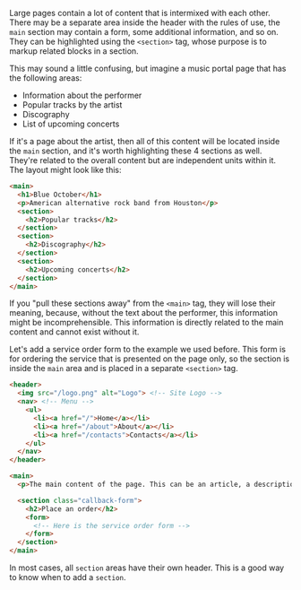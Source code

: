 
Large pages contain a lot of content that is intermixed with each other. There may be a separate area inside the header with the rules of use, the `main` section may contain a form, some additional information, and so on. They can be highlighted using the `<section>` tag, whose purpose is to markup related blocks in a section.

This may sound a little confusing, but imagine a music portal page that has the following areas:

* Information about the performer
* Popular tracks by the artist
* Discography
* List of upcoming concerts

If it's a page about the artist, then all of this content will be located inside the `main` section, and it's worth highlighting these 4 sections as well. They're related to the overall content but are independent units within it. The layout might look like this:

```html
<main>
  <h1>Blue October</h1>
  <p>American alternative rock band from Houston</p>
  <section>
    <h2>Popular tracks</h2>
  </section>
  <section>
    <h2>Discography</h2>
  </section>
  <section>
    <h2>Upcoming concerts</h2>
  </section>
</main>
```

If you "pull these sections away" from the `<main>` tag, they will lose their meaning, because, without the text about the performer, this information might be incomprehensible. This information is directly related to the main content and cannot exist without it.

Let's add a service order form to the example we used before. This form is for ordering the service that is presented on the page only, so the section is inside the `main` area and is placed in a separate `<section>` tag.

```html
<header>
  <img src="/logo.png" alt="Logo"> <!-- Site Logo -->
  <nav> <!-- Menu -->
    <ul>
      <li><a href="/">Home</a></li>
      <li><a href="/about">About</a></li>
      <li><a href="/contacts">Contacts</a></li>
    </ul>
  </nav>
</header>

<main>
  <p>The main content of the page. This can be an article, a description of a service, data, contact information, or a form to order a service</p>

  <section class="callback-form">
    <h2>Place an order</h2>
    <form>
      <!-- Here is the service order form -->
    </form>
  </section>
</main>
```

In most cases, all `section` areas have their own header. This is a good way to know when to add a `section`.
